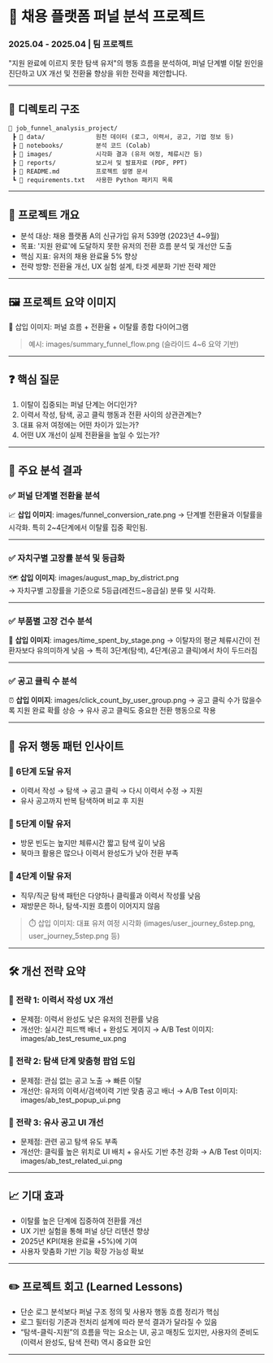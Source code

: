 # 📘 채용 플랫폼 퍼널 분석 프로젝트

### 2025.04 - 2025.04  |  팀 프로젝트

"지원 완료에 이르지 못한 탐색 유저"의 행동 흐름을 분석하여, 퍼널 단계별 이탈 원인을 진단하고 UX 개선 및 전환율 향상을 위한 전략을 제안합니다.

---

## 📂 디렉토리 구조

```plaintext
📁 job_funnel_analysis_project/
 ┣ 📁 data/              원천 데이터 (로그, 이력서, 공고, 기업 정보 등)
 ┣ 📁 notebooks/         분석 코드 (Colab)
 ┣ 📁 images/            시각화 결과 (유저 여정, 체류시간 등)
 ┣ 📁 reports/           보고서 및 발표자료 (PDF, PPT)
 ┣ 📄 README.md          프로젝트 설명 문서
 ┗ 📄 requirements.txt   사용한 Python 패키지 목록
```

---

## 🧭 프로젝트 개요

- 분석 대상: 채용 플랫폼 A의 신규가입 유저 539명 (2023년 4~9월)
- 목표: '지원 완료'에 도달하지 못한 유저의 전환 흐름 분석 및 개선안 도출
- 핵심 지표: 유저의 채용 완료율 5% 향상
- 전략 방향: 전환율 개선, UX 실험 설계, 타겟 세분화 기반 전략 제안

---

## 🖼️ 프로젝트 요약 이미지  
🔽 삽입 이미지: 퍼널 흐름 + 전환율 + 이탈률 종합 다이어그램
> 예시: images/summary_funnel_flow.png
> (슬라이드 4~6 요약 기반)

---

## ❓ 핵심 질문

1. 이탈이 집중되는 퍼널 단계는 어디인가?
2. 이력서 작성, 탐색, 공고 클릭 행동과 전환 사이의 상관관계는?
3. 대표 유저 여정에는 어떤 차이가 있는가?
4. 어떤 UX 개선이 실제 전환율을 높일 수 있는가?

---

## 🔎 주요 분석 결과

### ✅ 퍼널 단계별 전환율 분석
📈 **삽입 이미지**: images/funnel_conversion_rate.png
→ 단계별 전환율과 이탈률을 시각화. 특히 2~4단계에서 이탈률 집중 확인됨.

---

### ✅ 자치구별 고장률 분석 및 등급화
🗺️ **삽입 이미지**: images/august_map_by_district.png  
→ 자치구별 고장률을 기준으로 5등급(레전드~응급실) 분류 및 시각화.

---

### ✅ 부품별 고장 건수 분석  
🔧 **삽입 이미지**: images/time_spent_by_stage.png
→ 이탈자의 평균 체류시간이 전환자보다 유의미하게 낮음
→ 특히 3단계(탐색), 4단계(공고 클릭)에서 차이 두드러짐

---

### ✅ 공고 클릭 수 분석
⏰ **삽입 이미지**: images/click_count_by_user_group.png
→ 공고 클릭 수가 많을수록 지원 완료 확률 상승
→ 유사 공고 클릭도 중요한 전환 행동으로 작용

---

## 🧠 유저 행동 패턴 인사이트
### 🔸 6단계 도달 유저
- 이력서 작성 → 탐색 → 공고 클릭 → 다시 이력서 수정 → 지원
- 유사 공고까지 반복 탐색하며 비교 후 지원

### 🔸 5단계 이탈 유저
- 방문 빈도는 높지만 체류시간 짧고 탐색 깊이 낮음
- 북마크 활용은 많으나 이력서 완성도가 낮아 전환 부족

### 🔸 4단계 이탈 유저
- 직무/직군 탐색 패턴은 다양하나 클릭률과 이력서 작성률 낮음
- 재방문은 하나, 탐색-지원 흐름이 이어지지 않음

> ⏱️ 삽입 이미지: 대표 유저 여정 시각화 (images/user_journey_6step.png, user_journey_5step.png 등)

---

## 🛠️ 개선 전략 요약

### 🔹 전략 1: 이력서 작성 UX 개선
- 문제점: 이력서 완성도 낮은 유저의 전환률 낮음
- 개선안: 실시간 피드백 배너 + 완성도 게이지
→ A/B Test 이미지: images/ab_test_resume_ux.png

### 🔹 전략 2: 탐색 단계 맞춤형 팝업 도입
- 문제점: 관심 없는 공고 노출 → 빠른 이탈
- 개선안: 유저의 이력서/검색이력 기반 맞춤 공고 배너
→ A/B Test 이미지: images/ab_test_popup_ui.png

### 🔹 전략 3: 유사 공고 UI 개선
- 문제점: 관련 공고 탐색 유도 부족
- 개선안: 클릭률 높은 위치로 UI 배치 + 유사도 기반 추천 강화
→ A/B Test 이미지: images/ab_test_related_ui.png

---

## 📈 기대 효과

- 이탈률 높은 단계에 집중하여 전환률 개선
- UX 기반 실험을 통해 퍼널 상단 리텐션 향상
- 2025년 KPI(채용 완료율 +5%)에 기여
- 사용자 맞춤화 기반 기능 확장 가능성 확보

---

## ✏️ 프로젝트 회고 (Learned Lessons)

- 단순 로그 분석보다 퍼널 구조 정의 및 사용자 행동 흐름 정리가 핵심
- 로그 필터링 기준과 전처리 설계에 따라 분석 결과가 달라질 수 있음
- “탐색-클릭-지원”의 흐름을 막는 요소는 UI, 공고 매칭도 있지만, 사용자의 준비도(이력서 완성도, 탐색 전략) 역시 중요한 요인

---
